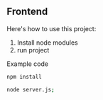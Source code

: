 ## Frontend

Here's how to use this project:

1. Install node modules
2. run project

Example code

```bash
npm install
```

```bash
node server.js;
```